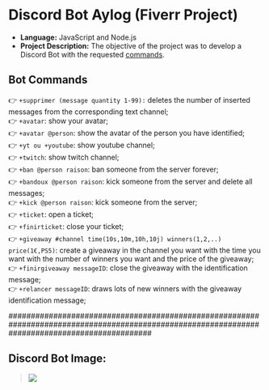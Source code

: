 # Discord Bot Aylog (Fiverr Project)

* **Language:** JavaScript and Node.js
* **Project Description:** The objective of the project was to develop a Discord Bot with the requested [commands](/commands).

## Bot Commands
👉 `+supprimer (message quantity 1-99):` deletes the number of inserted messages from the corresponding text channel;  
👉 `+avatar`: show your avatar;  
👉 `+avatar @person`: show the avatar of the person you have identified;  
👉 `+yt ou +youtube`: show youtube channel;  
👉 `+twitch`:  show twitch channel;  
👉 `+ban @person raison`: ban someone from the server forever;  
👉 `+bandoux @person raison`: kick someone from the server and delete all messages;  
👉 `+kick @person raison`: kick someone from the server;  
👉 `+ticket`: open a ticket;  
👉 `+finirticket`: close your ticket;  
👉 `+giveaway #channel time(10s,10m,10h,10j) winners(1,2,..) price(1€,PS5)`: create a giveaway in the channel you want with the time you want with the number of winners you want and the price of the giveaway;  
👉 `+finirgiveaway messageID`: close the giveaway with the identification message;  
👉 `+relancer messageID`: draws lots of new winners with the giveaway identification message;  

################################################################################################################################################

## Discord Bot Image:
> <img src="https://github.com/GJordao12/Fiverr-DiscordBotAylog/blob/main/BotImage.png">
 
